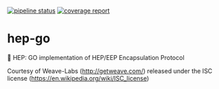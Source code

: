 [![pipeline status](https://gitlab.getweave.com/weave-lab/comm/hep-go/badges/master/pipeline.svg)](https://gitlab.getweave.com/weave-lab/comm/hep-go/commits/master)
[![coverage report](https://gitlab.getweave.com/weave-lab/comm/hep-go/badges/master/coverage.svg)](https://gitlab.getweave.com/weave-lab/comm/hep-go/commits/master)
# hep-go
:page_with_curl: HEP: GO implementation of HEP/EEP Encapsulation Protocol

Courtesy of Weave-Labs (http://getweave.com/) released under the ISC license (https://en.wikipedia.org/wiki/ISC_license)
